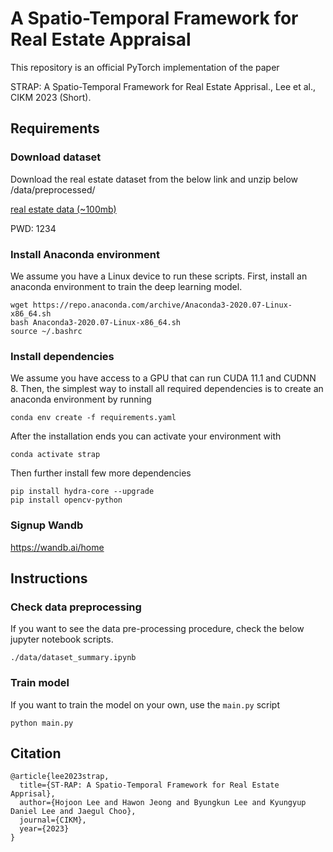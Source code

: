 # A Spatio-Temporal Framework for Real Estate Appraisal

This repository is an official PyTorch implementation of the paper

STRAP: A Spatio-Temporal Framework for Real Estate Apprisal., Lee et al., CIKM 2023 (Short).

## Requirements

### Download dataset

Download the real estate dataset from the below link and unzip below /data/preprocessed/

[real estate data (~100mb)](https://davian-lab.quickconnect.to/d/s/ul30whhASbL0tHtSFvf4iBK2encGJqIi/DMv5Og3WHFkaCbF34GmmK4hNwwJVF7xr-dLZg5si5qQo)

PWD: 1234

### Install Anaconda environment

We assume you have a Linux device to run these scripts.
First, install an anaconda environment to train the deep learning model.

```
wget https://repo.anaconda.com/archive/Anaconda3-2020.07-Linux-x86_64.sh
bash Anaconda3-2020.07-Linux-x86_64.sh
source ~/.bashrc
```


### Install dependencies
We assume you have access to a GPU that can run CUDA 11.1 and CUDNN 8. 
Then, the simplest way to install all required dependencies is to create an anaconda environment by running

```
conda env create -f requirements.yaml
```

After the installation ends you can activate your environment with
```
conda activate strap
```

Then further install few more dependencies
```
pip install hydra-core --upgrade
pip install opencv-python
```

### Signup Wandb

https://wandb.ai/home

## Instructions

### Check data preprocessing

If you want to see the data pre-processing procedure, check the below jupyter notebook scripts.

```
./data/dataset_summary.ipynb
```

### Train model

If you want to train the model on your own, use the `main.py` script

```
python main.py
```


## Citation

```
@article{lee2023strap,
  title={ST-RAP: A Spatio-Temporal Framework for Real Estate Apprisal},
  author={Hojoon Lee and Hawon Jeong and Byungkun Lee and Kyungyup Daniel Lee and Jaegul Choo},
  journal={CIKM},
  year={2023}
}
```
